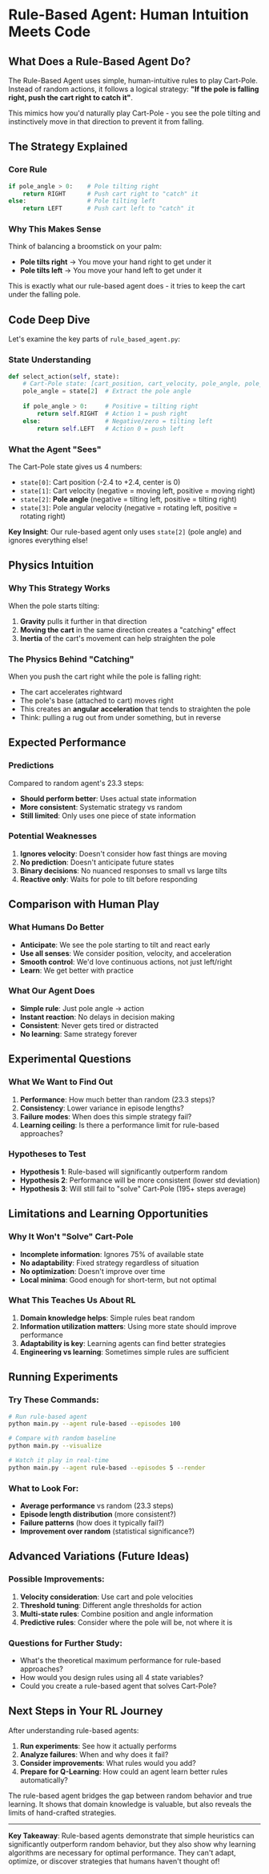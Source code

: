 # Rule-Based Agent: Human Intuition Meets Code

## What Does a Rule-Based Agent Do?

The Rule-Based Agent uses simple, human-intuitive rules to play Cart-Pole. Instead of random actions, it follows a logical strategy: **"If the pole is falling right, push the cart right to catch it"**.

This mimics how you'd naturally play Cart-Pole - you see the pole tilting and instinctively move in that direction to prevent it from falling.

## The Strategy Explained

### Core Rule
```python
if pole_angle > 0:    # Pole tilting right
    return RIGHT      # Push cart right to "catch" it
else:                 # Pole tilting left  
    return LEFT       # Push cart left to "catch" it
```

### Why This Makes Sense

Think of balancing a broomstick on your palm:
- **Pole tilts right** → You move your hand right to get under it
- **Pole tilts left** → You move your hand left to get under it

This is exactly what our rule-based agent does - it tries to keep the cart under the falling pole.

## Code Deep Dive

Let's examine the key parts of `rule_based_agent.py`:

### State Understanding
```python
def select_action(self, state):
    # Cart-Pole state: [cart_position, cart_velocity, pole_angle, pole_angular_velocity]
    pole_angle = state[2]  # Extract the pole angle
    
    if pole_angle > 0:     # Positive = tilting right
        return self.RIGHT  # Action 1 = push right
    else:                  # Negative/zero = tilting left
        return self.LEFT   # Action 0 = push left
```

### What the Agent "Sees"
The Cart-Pole state gives us 4 numbers:
- `state[0]`: Cart position (-2.4 to +2.4, center is 0)
- `state[1]`: Cart velocity (negative = moving left, positive = moving right)  
- `state[2]`: **Pole angle** (negative = tilting left, positive = tilting right)
- `state[3]`: Pole angular velocity (negative = rotating left, positive = rotating right)

**Key Insight**: Our rule-based agent only uses `state[2]` (pole angle) and ignores everything else!

## Physics Intuition

### Why This Strategy Works
When the pole starts tilting:
1. **Gravity** pulls it further in that direction
2. **Moving the cart** in the same direction creates a "catching" effect
3. **Inertia** of the cart's movement can help straighten the pole

### The Physics Behind "Catching"
When you push the cart right while the pole is falling right:
- The cart accelerates rightward
- The pole's base (attached to cart) moves right
- This creates an **angular acceleration** that tends to straighten the pole
- Think: pulling a rug out from under something, but in reverse

## Expected Performance

### Predictions
Compared to random agent's 23.3 steps:
- **Should perform better**: Uses actual state information
- **More consistent**: Systematic strategy vs random
- **Still limited**: Only uses one piece of state information

### Potential Weaknesses
1. **Ignores velocity**: Doesn't consider how fast things are moving
2. **No prediction**: Doesn't anticipate future states
3. **Binary decisions**: No nuanced responses to small vs large tilts
4. **Reactive only**: Waits for pole to tilt before responding

## Comparison with Human Play

### What Humans Do Better
- **Anticipate**: We see the pole starting to tilt and react early
- **Use all senses**: We consider position, velocity, and acceleration
- **Smooth control**: We'd love continuous actions, not just left/right
- **Learn**: We get better with practice

### What Our Agent Does  
- **Simple rule**: Just pole angle → action
- **Instant reaction**: No delays in decision making
- **Consistent**: Never gets tired or distracted
- **No learning**: Same strategy forever

## Experimental Questions

### What We Want to Find Out
1. **Performance**: How much better than random (23.3 steps)?
2. **Consistency**: Lower variance in episode lengths?
3. **Failure modes**: When does this simple strategy fail?
4. **Learning ceiling**: Is there a performance limit for rule-based approaches?

### Hypotheses to Test
- **Hypothesis 1**: Rule-based will significantly outperform random
- **Hypothesis 2**: Performance will be more consistent (lower std deviation)
- **Hypothesis 3**: Will still fail to "solve" Cart-Pole (195+ steps average)

## Limitations and Learning Opportunities

### Why It Won't "Solve" Cart-Pole
- **Incomplete information**: Ignores 75% of available state
- **No adaptability**: Fixed strategy regardless of situation  
- **No optimization**: Doesn't improve over time
- **Local minima**: Good enough for short-term, but not optimal

### What This Teaches Us About RL
1. **Domain knowledge helps**: Simple rules beat random
2. **Information utilization matters**: Using more state should improve performance
3. **Adaptability is key**: Learning agents can find better strategies
4. **Engineering vs learning**: Sometimes simple rules are sufficient

## Running Experiments

### Try These Commands:
```bash
# Run rule-based agent
python main.py --agent rule-based --episodes 100

# Compare with random baseline  
python main.py --visualize

# Watch it play in real-time
python main.py --agent rule-based --episodes 5 --render
```

### What to Look For:
- **Average performance** vs random (23.3 steps)
- **Episode length distribution** (more consistent?)
- **Failure patterns** (how does it typically fail?)
- **Improvement over random** (statistical significance?)

## Advanced Variations (Future Ideas)

### Possible Improvements:
1. **Velocity consideration**: Use cart and pole velocities
2. **Threshold tuning**: Different angle thresholds for action
3. **Multi-state rules**: Combine position and angle information
4. **Predictive rules**: Consider where the pole will be, not where it is

### Questions for Further Study:
- What's the theoretical maximum performance for rule-based approaches?
- How would you design rules using all 4 state variables?
- Could you create a rule-based agent that solves Cart-Pole?

## Next Steps in Your RL Journey

After understanding rule-based agents:

1. **Run experiments**: See how it actually performs
2. **Analyze failures**: When and why does it fail?
3. **Consider improvements**: What rules would you add?
4. **Prepare for Q-Learning**: How could an agent learn better rules automatically?

The rule-based agent bridges the gap between random behavior and true learning. It shows that domain knowledge is valuable, but also reveals the limits of hand-crafted strategies.

---

**Key Takeaway**: Rule-based agents demonstrate that simple heuristics can significantly outperform random behavior, but they also show why learning algorithms are necessary for optimal performance. They can't adapt, optimize, or discover strategies that humans haven't thought of!